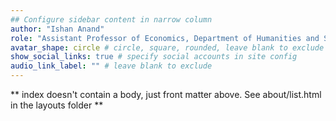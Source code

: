 ```yaml
---
## Configure sidebar content in narrow column
author: "Ishan Anand"
role: "Assistant Professor of Economics, Department of Humanities and Social Sciences, IIT Delhi, India"
avatar_shape: circle # circle, square, rounded, leave blank to exclude
show_social_links: true # specify social accounts in site config
audio_link_label: "" # leave blank to exclude
---
```


** index doesn't contain a body, just front matter above.
See about/list.html in the layouts folder **